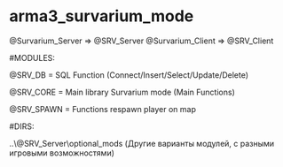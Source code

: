 # arma3_survarium_mode
@Survarium_Server => @SRV_Server
@Survarium_Client => @SRV_Client

#MODULES:
<span>
<p>@SRV_DB = SQL Function (Connect/Insert/Select/Update/Delete)</p>
<p>@SRV_CORE = Main library Survarium mode (Main Functions)</p>
<p>@SRV_SPAWN = Functions respawn player on map</p>
</span>
#DIRS:
<span>
<p>..\@SRV_Server\optional_mods (Другие варианты модулей, с разными игровыми возможностями)</p>
</span>
